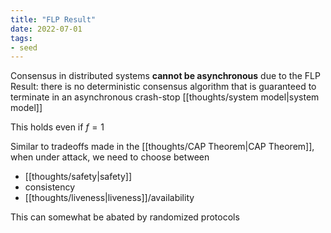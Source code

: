 ```yaml
---
title: "FLP Result"
date: 2022-07-01
tags:
- seed
---
```


Consensus in distributed systems **cannot be asynchronous** due to the FLP Result: there is no deterministic consensus algorithm that is guaranteed to terminate in an asynchronous crash-stop [[thoughts/system model|system model]]

This holds even if $f = 1$

Similar to tradeoffs made in the [[thoughts/CAP Theorem|CAP Theorem]], when under attack, we need to choose between
- [[thoughts/safety|safety]]
- consistency
- [[thoughts/liveness|liveness]]/availability

This can somewhat be abated by randomized protocols
